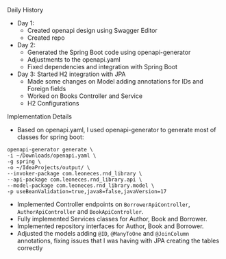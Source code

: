 Daily History
- Day 1:
  - Created openapi design using Swagger Editor
  - Created repo
- Day 2:
  - Generated the Spring Boot code using openapi-generator
  - Adjustments to the openapi.yaml
  - Fixed dependencies and integration with Spring Boot
- Day 3: Started H2 integration with JPA
  - Made some changes on Model adding annotations for IDs and Foreign fields
  - Worked on Books Controller and Service
  - H2 Configurations

Implementation Details
- Based on openapi.yaml, I used openapi-generator to generate most of classes for spring boot:

```shell
openapi-generator generate \
-i ~/Downloads/openapi.yaml \
-g spring \
-o ~/IdeaProjects/output/ \
--invoker-package com.leoneces.rnd_library \
--api-package com.leoneces.rnd_library.api \
--model-package com.leoneces.rnd_library.model \
-p useBeanValidation=true,java8=false,javaVersion=17 
```
- Implemented Controller endpoints on `BorrowerApiController`, `AuthorApiController` and `BookApiController`.
- Fully implemented Services classes for Author, Book and Borrower. 
- Implemented repository interfaces for Author, Book and Borrower.
- Adjusted the models adding `@ID`, `@ManyToOne` and `@JoinColumn` annotations, fixing issues that I was having with 
JPA creating the tables correctly 